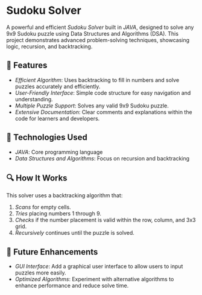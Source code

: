 # Sudoku Solver

A powerful and efficient *Sudoku Solver* built in *JAVA*, designed to solve any 9x9 Sudoku puzzle using Data Structures and Algorithms (DSA). This project demonstrates advanced problem-solving techniques, showcasing logic, recursion, and backtracking.

## 🌟 Features
- *Efficient Algorithm*: Uses backtracking to fill in numbers and solve puzzles accurately and efficiently.
- *User-Friendly Interface*: Simple code structure for easy navigation and understanding.
- *Multiple Puzzle Support*: Solves any valid 9x9 Sudoku puzzle.
- *Extensive Documentation*: Clear comments and explanations within the code for learners and developers.

## 🧰 Technologies Used
- *JAVA*: Core programming language
- *Data Structures and Algorithms*: Focus on recursion and backtracking

## 🔍 How It Works
This solver uses a backtracking algorithm that:
1. *Scans* for empty cells.
2. *Tries* placing numbers 1 through 9.
3. *Checks* if the number placement is valid within the row, column, and 3x3 grid.
4. *Recursively* continues until the puzzle is solved.

## 🚀 Future Enhancements
- *GUI Interface*: Add a graphical user interface to allow users to input puzzles more easily.
- *Optimized Algorithms*: Experiment with alternative algorithms to enhance performance and reduce solve time.

